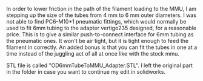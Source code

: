 In order to lower friction in the path of the filament loading to the MMU, I am stepping up the size of the tubes from 4 mm to 6 mm outer diameters. I was not able to find PC6-M10*1 pneumatic fittings, which would normally be used to fit 6mm tubing to the adapter vertigo235 designed, for a reasonable price. This is to give a similar push-to-connect interface for 6mm tubing as the pneumatic ones. It won't be air tight, but it is tight enough to feed the filament in correctly. An added bonus is that you can fit the tubes in one at a time instead of the juggling act of all at once like with the stock mmu.

STL file is called "OD6mmTubeToMMU_Adapter.STL". I left the original part in the folder in case you want to continue my edit in solidworks.
